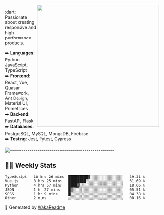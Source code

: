 <img src="https://github-readme-stats.vercel.app/api?username=iguit0&show_icons=true&include_all_commits=true&count_private=true&theme=dracula" min-width="400px" max-width="400px" width="400px" align="right" />

<p align="left"> 
  :dart: Passionate about creating responsive and high performance products.
</p>

<p align="left">
  ➡️ <strong>Languages</strong>: Python, JavaScript, TypeScript<br>
  ➡️ <strong>Frontend</strong>: React, Vue, Quasar Framework, Ant Design, Material UI, Primefaces<br>
  ➡️ <strong>Backend</strong>: FastAPI, Flask<br>
  ➡️ <strong>Databases</strong>: PostgreSQL, MySQL, MongoDB, Firebase<br>
  ➡️ <strong>Testing</strong>: Jest, Pytest, Cypress<br>
</p>

![-----------------------------------------------------](https://raw.githubusercontent.com/andreasbm/readme/master/assets/lines/vintage.png)

## :man_technologist: Weekly Stats
<!--START_SECTION:waka-->

```text
TypeScript   10 hrs 26 mins  █████████▓░░░░░░░░░░░░░░░   39.31 %
Vue.js       8 hrs 25 mins   ████████░░░░░░░░░░░░░░░░░   31.69 %
Python       4 hrs 57 mins   ████▓░░░░░░░░░░░░░░░░░░░░   18.66 %
JSON         1 hr 27 mins    █▒░░░░░░░░░░░░░░░░░░░░░░░   05.51 %
SCSS         1 hr 9 mins     █░░░░░░░░░░░░░░░░░░░░░░░░   04.38 %
Other        2 mins          ░░░░░░░░░░░░░░░░░░░░░░░░░   00.16 %
```

<!--END_SECTION:waka-->

🚀 Generated by [WakaReadme](https://github.com/athul/waka-readme)
